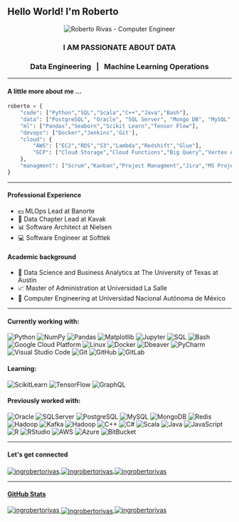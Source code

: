 
<h2 align="lefth">Hello World! I'm Roberto</h2>  
<p align="center">
<img align="center" src="https://raw.githubusercontent.com/ingrobertorivas/ingrobertorivas/main/images/headerbwRR.png" alt="Roberto Rivas - Computer Engineer" />
</p>
  
<h3 align="center">I AM PASSIONATE ABOUT DATA</h3>
<h3 align="center"> Data Engineering &nbsp;  |  &nbsp; Machine Learning Operations </h3>  



***

#### A little more about me ...  

```python
roberto = { 
	"code": ["Python","SQL","Scala","C++","Java","Bash"],
	"data": ["PostgreSQL", "Oracle", "SQL Server", "Mongo DB", "MySQL", "Redis", "Kafka", "Hadoop"],
	"ml": ["Pandas","Seaborn","Scikit Learn","Tensor Flow"],
	"devops": ["Docker","Jenkins",'Git'],
	"cloud": {
		"AWS": ["EC2","RDS","S3","Lambda","Redshift","Glue"],
		"GCP": ["Cloud Storage","Cloud Functions","Big Query","Vertex AI","Composer"]
	},
	"managment": ["Scrum","Kanban","Project Managment","Jira","MS Project"]
}
```

***

#### Professional Experience
- 💵 MLOps Lead at Banorte
- 🚗 Data Chapter Lead at Kavak
- 📊 Software Architect at Nielsen
- 💻 Software Engineer at Softtek


#### Academic background
- 🔢 Data Science and Business Analytics at The University of Texas at Austin
- 📈 Master of Administration at Universidad La Salle
- 🧮 Computer Engineering at Universidad Nacional Autónoma de México

***

#### Currently working with:
![Python](https://img.shields.io/badge/python-3670A0?logo=python&logoColor=ffdd54)
![NumPy](https://img.shields.io/badge/Numpy-013243.svg?logo=numpy&logoColor=white)
![Pandas](https://img.shields.io/badge/Pandas-150458.svg?logo=pandas&logoColor=white)
![Matplotlib](https://img.shields.io/badge/Matplotlib-%23ffffff.svg?logo=Matplotlib&logoColor=black)
![Jupyter](https://img.shields.io/badge/Jupyter-F37626.svg?logo=Jupyter&logoColor=white)
![SQL](https://custom-icon-badges.demolab.com/badge/SQL-025E8C.svg?logo=database&logoColor=white)
![Bash](https://img.shields.io/badge/Bash-121011.svg?logo=gnu-bash&logoColor=white)
![Google Cloud Platform](https://img.shields.io/badge/-Google_Cloud_Platform-1a73e8?style=flat-square&logo=google-cloud&logoColor=white)
![Linux](https://img.shields.io/badge/Linux-FCC624?logo=linux&logoColor=black)
![Docker](https://img.shields.io/badge/-Docker-black?style=flat-square&logo=docker)
![Dbeaver](https://custom-icon-badges.demolab.com/badge/-Dbeaver-372923?logo=dbeaver-mono&logoColor=white)
![PyCharm](https://img.shields.io/badge/pycharm-143?logo=pycharm&logoColor=black&color=black&labelColor=green)
![Visual Studio Code](https://img.shields.io/badge/Visual%20Studio%20Code-0078d7.svg?logo=visual-studio-code&logoColor=white)
![Git](https://img.shields.io/badge/-Git-black?style=flat-square&logo=git)
![GitHub](https://img.shields.io/badge/-GitHub-181717?style=flat-square&logo=github)
![GitLab](https://img.shields.io/badge/-GitLab-FCA121?style=flat-square&logo=gitlab)

#### Learning:
![ScikitLearn](https://img.shields.io/badge/scikit--learn-%23F7931E.svg?logo=scikit-learn&logoColor=white)
![TensorFlow](https://img.shields.io/badge/TensorFlow-FF6F00.svg?logo=TensorFlow&logoColor=white)
![GraphQL](https://img.shields.io/badge/-GraphQL-E10098?style=flat-square&logo=graphql)

#### Previously worked with:
![Oracle](https://img.shields.io/badge/Oracle-F00000.svg?logo=oracle&logoColor=white)
![SQLServer](https://img.shields.io/badge/Microsoft%20SQL%20Server-CC2927?logo=microsoft%20sql%20server&logoColor=white)
![PostgreSQL](https://img.shields.io/badge/PostgreSQL-316192.svg?logo=postgresql&logoColor=white)
![MySQL](https://img.shields.io/badge/MySQL-00f.svg?logo=mysql&logoColor=white)
![MongoDB](https://img.shields.io/badge/MongoDB-4ea94b.svg?logo=mongodb&logoColor=white)
![Redis](https://img.shields.io/badge/redis-%23DD0031.svg?logo=redis&logoColor=white)
![Hadoop](https://img.shields.io/badge/Apache%20Hadoop-66CCFF?logo=apachehadoop&logoColor=black)
![Kafka](https://img.shields.io/badge/Apache%20Kafka-000?logo=apachekafka)
![Hadoop](https://img.shields.io/badge/Apache%20Hadoop-66CCFF?logo=apachehadoop&logoColor=black)
![C++](https://custom-icon-badges.demolab.com/badge/C++-9C033A.svg?logo=cpp2&logoColor=white)
![C#](https://custom-icon-badges.demolab.com/badge/C%23-68217A.svg?logo=cs2&logoColor=white)
![Scala](https://img.shields.io/badge/scala-%23DC322F.svg?logo=scala&logoColor=white)
![Java](https://custom-icon-badges.demolab.com/badge/Java-007396.svg?logo=java&logoColor=white)
![JavaScript](https://img.shields.io/badge/JavaScript-F7DF1E.svg?logo=javascript&logoColor=black)
![R](https://img.shields.io/badge/R-276DC3.svg?logo=r&logoColor=white)
![RStudio](https://img.shields.io/badge/RStudio-4285F4?logo=rstudio&logoColor=white)
![AWS](https://img.shields.io/badge/AWS-%23FF9900.svg?logo=amazon-aws&logoColor=white)
![Azure](https://img.shields.io/badge/azure-%230072C6.svg?logo=microsoftazure&logoColor=white)
![BitBucket](https://img.shields.io/badge/-BitBucket-darkblue?style=flat-square&logo=bitbucket)

***

####  Let's get connected
<a href="https://linkedin.com/in/ingrobertorivas"><img align="center" src="https://img.shields.io/badge/linkedin-%230077B5.svg?logo=linkedin&logoColor=white" alt="ingrobertorivas" />
<a href="mailto:ing.roberto.rivas@gmail.com"><img align="center" src="https://img.shields.io/badge/Gmail-D14836?logo=gmail&logoColor=white" alt="ingrobertorivas" />
<a href="https://www.hackerrank.com/ingrobertorivas"><img align="center" src="https://img.shields.io/badge/-Hackerrank-2EC866?logo=HackerRank&logoColor=white" alt="ingrobertorivas" />  

***

#### GitHub Stats
  
<img src="https://komarev.com/ghpvc/?username=ingrobertorivas&label=Profile%20views&color=0e75b6&style=flat" alt="ingrobertorivas" />  
<img align="center" src="https://github-readme-stats.vercel.app/api/top-langs?username=ingrobertorivas&show_icons=true&locale=en&layout=compact&title_color=ffffff&text_color=c9cacc&icon_color=2bbc8a&bg_color=1d1f21" alt="ingrobertorivas" />
<img alt="ingrobertorivas" src="https://streak-stats.demolab.com/?user=ingrobertorivas&theme=monokai-metallian&hide_border=true"/>

